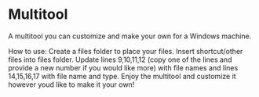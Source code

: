 # Multitool
A multitool you can customize and make your own for a Windows machine.

How to use:
Create a files folder to place your files.
Insert shortcut/other files into files folder.
Update lines 9,10,11,12 (copy one of the lines and provide a new number if you would like more) with file names and lines 14,15,16,17 with file name and type.
Enjoy the multitool and customize it however youd like to make it your own!
